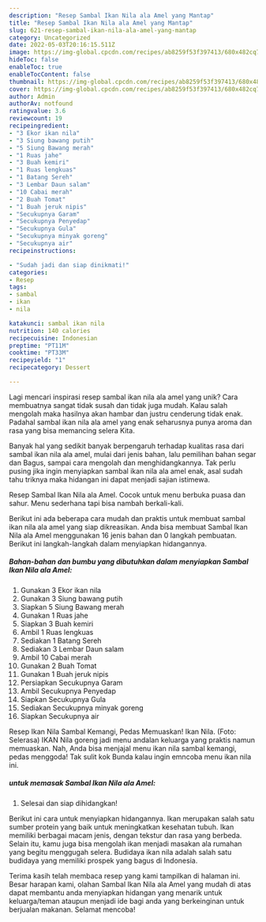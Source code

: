 ```yaml
---
description: "Resep Sambal Ikan Nila ala Amel yang Mantap"
title: "Resep Sambal Ikan Nila ala Amel yang Mantap"
slug: 621-resep-sambal-ikan-nila-ala-amel-yang-mantap
category: Uncategorized
date: 2022-05-03T20:16:15.511Z
image: https://img-global.cpcdn.com/recipes/ab8259f53f397413/680x482cq70/sambal-ikan-nila-ala-amel-foto-resep-utama.jpg
hideToc: false
enableToc: true
enableTocContent: false
thumbnail: https://img-global.cpcdn.com/recipes/ab8259f53f397413/680x482cq70/sambal-ikan-nila-ala-amel-foto-resep-utama.jpg
cover: https://img-global.cpcdn.com/recipes/ab8259f53f397413/680x482cq70/sambal-ikan-nila-ala-amel-foto-resep-utama.jpg
author: Admin
authorAv: notfound
ratingvalue: 3.6
reviewcount: 19
recipeingredient:
- "3 Ekor ikan nila"
- "3 Siung bawang putih"
- "5 Siung Bawang merah"
- "1 Ruas jahe"
- "3 Buah kemiri"
- "1 Ruas lengkuas"
- "1 Batang Sereh"
- "3 Lembar Daun salam"
- "10 Cabai merah"
- "2 Buah Tomat"
- "1 Buah jeruk nipis"
- "Secukupnya Garam"
- "Secukupnya Penyedap"
- "Secukupnya Gula"
- "Secukupnya minyak goreng"
- "Secukupnya air"
recipeinstructions:

- "Sudah jadi dan siap dinikmati!"
categories:
- Resep
tags:
- sambal
- ikan
- nila

katakunci: sambal ikan nila 
nutrition: 140 calories
recipecuisine: Indonesian
preptime: "PT11M"
cooktime: "PT33M"
recipeyield: "1"
recipecategory: Dessert

---
```





Lagi mencari inspirasi resep sambal ikan nila ala amel yang unik? Cara membuatnya sangat tidak susah dan tidak juga mudah. Kalau salah mengolah maka hasilnya akan hambar dan justru cenderung tidak enak. Padahal sambal ikan nila ala amel yang enak seharusnya punya aroma dan rasa yang bisa memancing selera Kita.





Banyak hal yang sedikit banyak berpengaruh terhadap kualitas rasa dari sambal ikan nila ala amel, mulai dari jenis bahan, lalu pemilihan bahan segar dan Bagus, sampai cara mengolah dan menghidangkannya. Tak perlu pusing jika ingin menyiapkan sambal ikan nila ala amel enak,      asal sudah tahu triknya maka hidangan ini dapat menjadi sajian istimewa.














Resep Sambal Ikan Nila ala Amel. Cocok untuk menu berbuka puasa dan sahur. Menu sederhana tapi bisa nambah berkali-kali.






Berikut ini ada beberapa cara mudah dan praktis untuk membuat sambal ikan nila ala amel yang siap dikreasikan. Anda bisa membuat Sambal Ikan Nila ala Amel menggunakan 16 jenis bahan dan 0 langkah pembuatan. Berikut ini langkah-langkah dalam menyiapkan hidangannya.

<!--inarticleads1-->

##### Bahan-bahan dan bumbu yang dibutuhkan dalam menyiapkan Sambal Ikan Nila ala Amel:

1. Gunakan 3 Ekor ikan nila
1. Gunakan 3 Siung bawang putih
1. Siapkan 5 Siung Bawang merah
1. Gunakan 1 Ruas jahe
1. Siapkan 3 Buah kemiri
1. Ambil 1 Ruas lengkuas
1. Sediakan 1 Batang Sereh
1. Sediakan 3 Lembar Daun salam
1. Ambil 10 Cabai merah
1. Gunakan 2 Buah Tomat
1. Gunakan 1 Buah jeruk nipis
1. Persiapkan Secukupnya Garam
1. Ambil Secukupnya Penyedap
1. Siapkan Secukupnya Gula
1. Sediakan Secukupnya minyak goreng
1. Siapkan Secukupnya air


Resep Ikan Nila Sambal Kemangi, Pedas Memuaskan! Ikan Nila. (Foto: Selerasa) IKAN Nila goreng jadi menu andalan keluarga yang praktis namun memuaskan. Nah, Anda bisa menjajal menu ikan nila sambal kemangi, pedas menggoda! Tak sulit kok Bunda kalau ingin emncoba menu ikan nila ini. 

<!--inarticleads2-->

#####  untuk memasak Sambal Ikan Nila ala Amel:


1. Selesai dan siap dihidangkan!

Berikut ini cara untuk menyiapkan hidangannya. Ikan merupakan salah satu sumber protein yang baik untuk meningkatkan kesehatan tubuh. Ikan memiliki berbagai macam jenis, dengan tekstur dan rasa yang berbeda. Selain itu, kamu juga bisa mengolah ikan menjadi masakan ala rumahan yang begitu menggugah selera. Budidaya ikan nila adalah salah satu budidaya yang memiliki prospek yang bagus di Indonesia. 

Terima kasih telah membaca resep yang kami tampilkan di halaman ini. Besar harapan kami, olahan Sambal Ikan Nila ala Amel yang mudah di atas dapat membantu anda menyiapkan hidangan yang menarik untuk keluarga/teman ataupun menjadi ide bagi anda yang berkeinginan untuk berjualan makanan. Selamat mencoba!

